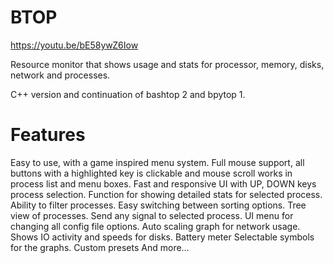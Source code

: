 # BTOP

https://youtu.be/bE58ywZ6Iow

Resource monitor that shows usage and stats for processor, memory, disks, network and processes.

C++ version and continuation of bashtop 2 and bpytop 1.

# Features

Easy to use, with a game inspired menu system.
Full mouse support, all buttons with a highlighted key is clickable and mouse scroll works in process list and menu boxes.
Fast and responsive UI with UP, DOWN keys process selection.
Function for showing detailed stats for selected process.
Ability to filter processes.
Easy switching between sorting options.
Tree view of processes.
Send any signal to selected process.
UI menu for changing all config file options.
Auto scaling graph for network usage.
Shows IO activity and speeds for disks.
Battery meter
Selectable symbols for the graphs.
Custom presets
And more…
